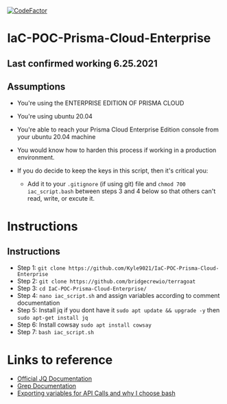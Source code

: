 [![CodeFactor](https://www.codefactor.io/repository/github/kyle9021/iac-poc-prisma-cloud-enterprise/badge)](https://www.codefactor.io/repository/github/kyle9021/iac-poc-prisma-cloud-enterprise)

# IaC-POC-Prisma-Cloud-Enterprise

## Last confirmed working 6.25.2021

## Assumptions

* You're using the ENTERPRISE EDITION OF PRISMA CLOUD
* You're using ubuntu 20.04
* You're able to reach your Prisma Cloud Enterprise Edition console from your ubuntu 20.04 machine
* You would know how to harden this process if working in a production environment.

* If you do decide to keep the keys in this script, then it's critical you:
  
   * Add it to your `.gitignore` (if using git) file and `chmod 700 iac_script.bash` between steps 3 and 4 below so that others can't read, write, or excute it. 

# Instructions

## Instructions

* Step 1: `git clone https://github.com/Kyle9021/IaC-POC-Prisma-Cloud-Enterprise`
* Step 2: `git clone https://github.com/bridgecrewio/terragoat`
* Step 3: `cd IaC-POC-Prisma-Cloud-Enterprise/`
* Step 4: `nano iac_script.sh` and assign variables according to comment documentation
* Step 5: Install jq if you dont have it `sudo apt update && upgrade -y` then `sudo apt-get install jq` 
* Step 6: Install cowsay `sudo apt install cowsay`
* Step 7: `bash iac_script.sh`


# Links to reference

* [Official JQ Documentation](https://stedolan.github.io/jq/manual/)
* [Grep Documentation](https://www.gnu.org/software/grep/manual/grep.html)
* [Exporting variables for API Calls and why I choose bash](https://apiacademy.co/2019/10/devops-rest-api-execution-through-bash-shell-scripting/)
